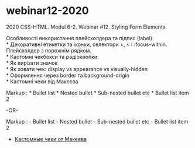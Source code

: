 ﻿# webinar12-2020
2020 CSS-HTML. Modul 6-2. Webinar #12. Styling Form Elements.

Особливості використання плейсхолдера та підпис (label)  
     * Декоративні етикетки та іконки, селектори +, ~ і :focus-within. Плейсхолдер з порожнім рядком.  
     * Кастомні чекбокси та радіокнопки:  
         * Як вирізати значок  
         * Як ховати чек: display vs appearance vs visually-hidden  
         * Оформлення через border та background-origin  
     * Кастомні чеки від Макєєва


 Markup : * Bullet list
              * Nested bullet
                  * Sub-nested bullet etc
          * Bullet list item 2

-OR-

 Markup : - Bullet list
              - Nested bullet
                  - Sub-nested bullet etc
          - Bullet list item 2 


- [Кастомные чеки от Макеева](https://youtu.be/E6kLaaQFctU)